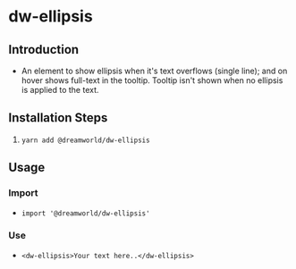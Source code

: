 # dw-ellipsis
## Introduction
- An element to show ellipsis when it's text overflows (single line); and on hover shows full-text in the tooltip. Tooltip isn't shown when no ellipsis is applied to the text.

## Installation Steps
1. `yarn add @dreamworld/dw-ellipsis`

## Usage
### Import
- `import '@dreamworld/dw-ellipsis'`

### Use
- ```
  <dw-ellipsis>Your text here..</dw-ellipsis>
  ```

